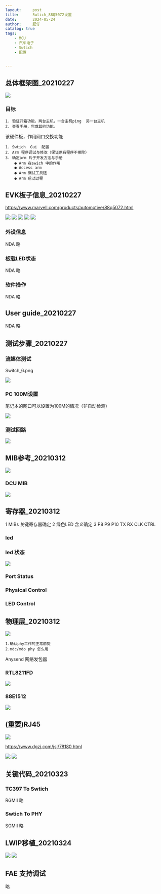 ```yaml
---
layout:     post
title:      Swtich_88Q5072设置
date:       2024-05-24
author:     肥仔
catalog: true
tags:
    - MCU
    - 汽车电子
    - Swtich
    - 配置


--- 
```


## 总体框架图_20210227


<img src ="https://daniao2017.github.io/img/in_post/复杂驱动/Swtich配置.png">

### 目标

```
1. 验证开箱功能，两台主机，一台主机ping  另一台主机
2. 查看手册，完成其他功能。
```
该硬件板，作用网口交换功能

```
1. Swtich  Gui  配置
2. Arm 程序调试与修改（保证原有程序不擦除）
3. 确定arm 片子开发方法与手册
    ● Arm 在swich 中的作用
    ● Access arm 
    ● Arm 调试工具链
    ● Arm 启动过程
```

## EVK板子信息_20210227

https://www.marvell.com/products/automotive/88q5072.html

<img src ="https://daniao2017.github.io/img/in_post/复杂驱动/Swtich_1.png">


<img src ="https://daniao2017.github.io/img/in_post/复杂驱动/Swtich_2.png">

<img src ="https://daniao2017.github.io/img/in_post/复杂驱动/Swtich_3.png">


<img src ="https://daniao2017.github.io/img/in_post/复杂驱动/Swtich_4.png">

<img src ="https://daniao2017.github.io/img/in_post/复杂驱动/Swtich_5.png">

### 外设信息
NDA 略
### 板载LED状态
NDA 略
### 软件操作
NDA 略
## User guide_20210227
NDA 略
## 测试步骤_20210227

### 流媒体测试

Switch_6.png

<img src ="https://daniao2017.github.io/img/in_post/复杂驱动/Swtich_6.png">

### PC 100M设置

笔记本的网口可以设置为100M的情况（非自动检测）

<img src ="https://daniao2017.github.io/img/in_post/复杂驱动/Swtich_7.png">

### 测试回路

<img src ="https://daniao2017.github.io/img/in_post/复杂驱动/Swtich_8.png">

## MIB参考_20210312

<img src ="https://daniao2017.github.io/img/in_post/复杂驱动/Swtich_9.png">

###  DCU MIB

<img src ="https://daniao2017.github.io/img/in_post/复杂驱动/Swtich_10.png">


## 寄存器_20210312

1 MIBs 关键寄存器确定
2 绿色LED 含义确定
3 P8 P9 P10 TX RX CLK CTRL

### led
### led 状态

<img src ="https://daniao2017.github.io/img/in_post/复杂驱动/Switch_11.png">

### Port Status 
### Physical Control 
### LED Control  


## 物理层_20210312

<img src ="https://daniao2017.github.io/img/in_post/复杂驱动/Switch_12.png">


```
1.确认phy工作的正常前提
2.mdc/mdo phy 怎么用
```
Anysend 网络发包器


### RTL8211FD

<img src ="https://daniao2017.github.io/img/in_post/复杂驱动/Switch_13.png">

### 88E1512

<img src ="https://daniao2017.github.io/img/in_post/复杂驱动/Switch_14.png">


## (重要)RJ45

<img src ="https://daniao2017.github.io/img/in_post/复杂驱动/Switch_15.png">

https://www.dgzj.com/jsj/78180.html

<img src ="https://daniao2017.github.io/img/in_post/复杂驱动/Switch_16.png">


<img src ="https://daniao2017.github.io/img/in_post/复杂驱动/Switch_17.png">

## 关键代码_20210323

### TC397 To Swtich
RGMII
略
### Swtich To PHY

SGMII
略

## LWIP移植_20210324

<img src ="https://daniao2017.github.io/img/in_post/复杂驱动/Switch_22.png">


<img src ="https://daniao2017.github.io/img/in_post/复杂驱动/Switch_23.png">

## FAE 支持调试

略